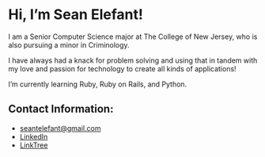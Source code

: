   # Hi, I’m Sean Elefant!
  I am a Senior Computer Science major at The College of New Jersey, who is also pursuing a minor in Criminology.
  
  I have always had a knack for problem solving and using that in tandem with my love and passion for technology to create all kinds of applications!
      
 I’m currently learning Ruby, Ruby on Rails, and Python.
 
 ## Contact Information:
 * seantelefant@gmail.com
 * [LinkedIn](https://www.linkedin.com/in/seanelefant/)
 * [LinkTree](https://linktr.ee/seanelefant)
